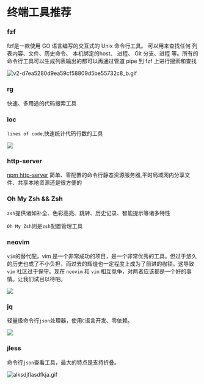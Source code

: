 # 终端工具推荐

### fzf

fzf是一款使用 GO 语言编写的交互式的 Unix 命令行工具。
可以用来查找任何 列表内容、文件、历史命令、 本机绑定的host、 进程、 Git 分支、进程 等。所有的命令行工具可以生成列表输出的都可以再通过管道 pipe 到 fzf 上进行搜索和查找

![v2-d7ea5280d9ea59cf58809d5be55732c8_b.gif](https://fudongdong-statics.oss-cn-beijing.aliyuncs.com/images/20220318/85ed7eeda5f8490794630145886067fa.gif?x-oss-process=image/resize,w_800/quality,q_80)


### rg

快速、多用途的代码搜索工具

### loc

`lines of code`,快速统计代码行数的工具

![](https://fudongdong-statics.oss-cn-beijing.aliyuncs.com/images/20220318/eb49ea01501344e688d39e31bfe59013.png?x-oss-process=image/resize,w_800/quality,q_80)

### http-server

[npm http-server](https://www.npmjs.com/package/http-server)
简单、零配置的命令行静态资源服务器,平时局域网内分享文件、共享本地资源还是很方便的

### Oh My Zsh && Zsh

`zsh`提供诸如补全、色彩高亮、跳转、历史记录、智能提示等诸多特性

`Oh My Zsh`则是`zsh`配置管理工具

### neovim

`vim`的替代配，vim 是一个非常成功的项目，是一个非常优秀的工具。但过于悠久的历史也成了不小负担，而过去的辉煌也一定程度上成为了前进的枷锁。这导致 `vim` 社区过于保守。现在 `neovim` 和 `vim` 相互竞争，对两者应该都是一个好的事情。让我们试目以待吧。

![](https://fudongdong-statics.oss-cn-beijing.aliyuncs.com/images/20220318/f6b299ce76f14a36bdb34287bb0b8cc9.png?x-oss-process=image/resize,w_800/quality,q_80)


### jq

轻量级命令行`json`处理器，使用`C`语言开发、零依赖。

![](https://fudongdong-statics.oss-cn-beijing.aliyuncs.com/images/20220319/92902799ed1c44e9bca8fa2cbd9fbc73.png?x-oss-process=image/resize,w_800/quality,q_80)

### jless

命令行`json`查看工具，最大的特点是支持折叠。

![alksdjflasdfkja.gif](https://fudongdong-statics.oss-cn-beijing.aliyuncs.com/images/20220319/1ac4905cdae24c919eeffa9b10b3d58d.gif?x-oss-process=image/resize,w_800/quality,q_80)
